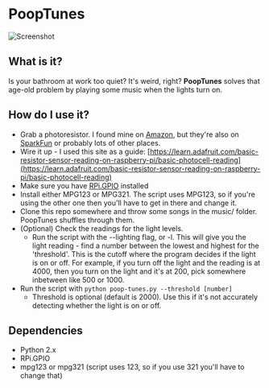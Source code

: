 PoopTunes
=========

![Screenshot](http://i.imgur.com/8n9kEjS.gif)

What is it?
-----------
Is your bathroom at work too quiet? It's weird, right? **PoopTunes** solves that age-old problem by playing some music when the lights turn on.

How do I use it?
----------------
* Grab a photoresistor. I found mine on [Amazon](http://www.amazon.com/Sensitive-Resistor-Photoresistor-Optoresistor-GM5539/dp/B00AQVYWA2), but they're also on [SparkFun](https://www.sparkfun.com/products/9088) or probably lots of other places.
* Wire it up - I used this site as a guide: [https://learn.adafruit.com/basic-resistor-sensor-reading-on-raspberry-pi/basic-photocell-reading](https://learn.adafruit.com/basic-resistor-sensor-reading-on-raspberry-pi/basic-photocell-reading)
* Make sure you have [RPi.GPIO](https://pypi.python.org/pypi/RPi.GPIO) installed
* Install either MPG123 or MPG321. The script uses MPG123, so if you're using the other one then you'll have to get in there and change it.
* Clone this repo somewhere and throw some songs in the music/ folder. PoopTunes shuffles through them.
* (Optional) Check the readings for the light levels.
  * Run the script with the --lighting flag, or -l. This will give you the light reading - find a number between the lowest and highest for the 'threshold'. This is the cutoff where the program decides if the light is on or off. For example, if you turn off the light and the reading is at 4000, then you turn on the light and it's at 200, pick somewhere inbetween like 500 or 1000.
* Run the script with `python poop-tunes.py --threshold [number]`
  * Threshold is optional (default is 2000). Use this if it's not accurately detecting whether the light is on or off.

Dependencies
------------
* Python 2.x
* RPi.GPIO
* mpg123 or mpg321 (script uses 123, so if you use 321 you'll have to change that)

